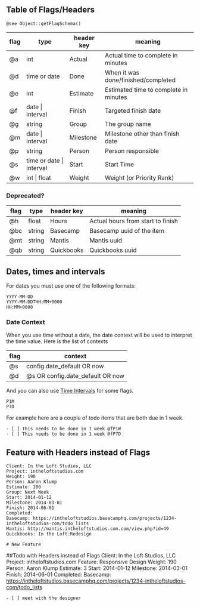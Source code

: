 ## Table of Flags/Headers
`@see Object::getFlagSchema()`

| flag | type | header key | meaning |
|------|---------|----------|----------|
| @a  | int      | Actual | Actual time to complete in minutes  |
| @d  | time or date       | Done  | When it was done/finished/completed |
| @e  | int      | Estimate | Estimated time to complete in minutes  |
| @f  | date \| interval | Finish  | Targeted finish date |
| @g  | string     | Group  | The group name |
| @m  | date \| interval       | Milestone  | Milestone other than finish date |
| @p  | string     | Person  | Person responsible |
| @s  | time or date \| interval   | Start  | Start Time |
| @w  | int \| float | Weight | Weight (or Priority Rank) |

### Deprecated?

| flag | type | header key | meaning |
|------|---------|----------|----------|
| @h  | float      | Hours | Actual hours from start to finish |
| @bc | string     | Basecamp  | Basecamp uuid of the item |
| @mt  | string    | Mantis  | Mantis uuid |
| @qb | string     | Quickbooks | Quickbooks uuid |

## Dates, times and intervals
For dates you must use one of the following formats:

    YYYY-MM-DD
    YYYY-MM-DDTHH:MM+0000
    HH:MM+0000

### Date Context

When you use time without a date, the date context will be used to interpret the time value.  Here is the list of contexts

| flag | context |
|----------|----------|
| @s | config.date_default OR now |
| @d | @s OR config.date_default OR now |


And you can also use [Time Intervals](http://en.wikipedia.org/wiki/ISO_8601#Time_intervals) for some flags.

    P1M
    P7D

For example here are a couple of todo items that are both due in 1 week.

    - [ ] This needs to be done in 1 week @fP1W
    - [ ] This needs to be done in 1 week @fP7D

## Feature with Headers instead of Flags
    Client: In the Loft Studios, LLC
    Project: intheloftstudios.com
    Weight: 190
    Person: Aaron Klump
    Estimate: 100
    Group: Next Week
    Start: 2014-01-12
    Milestone: 2014-03-01
    Finish: 2014-06-01
    Completed:
    Basecamp: https://intheloftstudios.basecamphq.com/projects/1234-intheloftstudios-com/todo_lists
    Mantis: http://mantis.intheloftstudios.com.com/view.php?id=49
    Quickbooks: In the Loft:Redesign

    # New Feature

##Todo with Headers instead of Flags
    Client: In the Loft Studios, LLC
    Project: intheloftstudios.com
    Feature: Responsive Design
    Weight: 190
    Person: Aaron Klump
    Estimate: 3
    Start: 2014-01-12
    Milestone: 2014-03-01
    Finish: 2014-06-01
    Completed:
    Basecamp: https://intheloftstudios.basecamphq.com/projects/1234-intheloftstudios-com/todo_lists

    - [ ] meet with the designer

